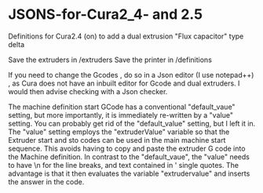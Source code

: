 # JSONS-for-Cura2_4- and 2.5 
Definitions for Cura2.4 (on) to add a dual extrusion "Flux capacitor" type delta 
 
 Save the extruders in /extruders
 Save the printer in /definitions
 
If you need to change the Gcodes , do so in a Json editor (I use notepad++) , as Cura does not have an inbuilt editor for Gcode and dual extruders. I would then advise checking with a Json checker.

The machine definition start GCode has a conventional "default_vaue" setting, but more importantly, it is immediately re-written by a "value" setting. You can probably get rid of the "default_value" setting, but I left it in. 
The "value" setting employs the "extruderValue" variable so that the Extruder start and sto codes can be used in the main machine start sequence. This avoids having to copy and paste the extruder G code into the Machine definition. In contrast to the "default_vaue", the "value" needs to have \\n for the line breaks, and text contained in ' single quotes. The advantage is that it then evaluates the variable "extrudervalue" and inserts the answer in the code.




